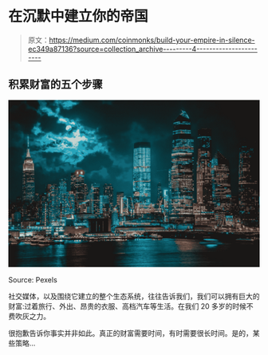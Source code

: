 # 在沉默中建立你的帝国

> 原文：<https://medium.com/coinmonks/build-your-empire-in-silence-ec349a87136?source=collection_archive---------4----------------------->

## 积累财富的五个步骤

![](img/e3e76cf3f6b5ba9a9b0c2c0e1a82457d.png)

Source: Pexels

社交媒体，以及围绕它建立的整个生态系统，往往告诉我们，我们可以拥有巨大的财富:过着旅行、外出、昂贵的衣服、高档汽车等生活。在我们 20 多岁的时候不费吹灰之力。

很抱歉告诉你事实并非如此。真正的财富需要时间，有时需要很长时间。是的，某些策略…
